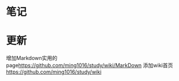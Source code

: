 # 笔记

# 更新
增加Markdown实用的page<https://github.com/ming1016/study/wiki/MarkDown>
添加wiki首页<https://github.com/ming1016/study/wiki>
